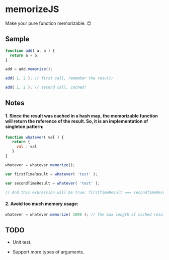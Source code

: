 # memorizeJS
Make your pure function memorizable. 😊


## Sample

``` javascript
function add( a, b ) {
  return a + b;
}

add = add.memorize();

add( 1, 2 ); // first call, remember the result;

add( 1, 2 ); // second call, cached!

```
## Notes

#### 1. Since the result was cached in a hash map, the memorizable function will return the reference of the result. So, it is an implementation of singleton pattern:

``` javascript
function whatever( val ) {
   return {
     val : val
   }
}

whatever = whatever.memorize();

var firstTimeResult = whatever( 'test' );

var secondTimeResult = whatever( 'test' );

// And this expression will be true: firstTimeResult === secondTimeResult

```

#### 2. Avoid too much memory usage:

``` javascript
whatever = whatever.memorize( 1000 ); // The max length of cached results will be limited to 1000.
```

## TODO

- Unit test.

- Support more types of arguments.

